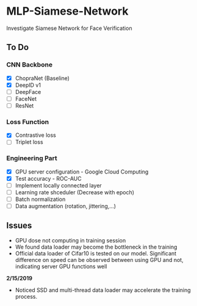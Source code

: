 # MLP-Siamese-Network
Investigate Siamese Network for Face Verification

## To Do
### CNN Backbone 
- [x] ChopraNet (Baseline)
- [x] DeepID v1 
- [ ] DeepFace 
- [ ] FaceNet 
- [ ] ResNet 
### Loss Function
- [x] Contrastive loss
- [ ] Triplet loss
### Engineering Part
- [x] GPU server configuration - Google Cloud Computing
- [x] Test accuracy - ROC-AUC
- [ ] Implement locally connected layer
- [ ] Learning rate shceduler (Decrease with epoch)
- [ ] Batch normalization
- [ ] Data augmentation (rotation, jittering,...)

## Issues
-  GPU dose not computing in training session
-  We found data loader may become the bottleneck in the training
-  Official data loader of Cifar10 is tested on our model. Significant difference on speed can be observed between using GPU and not, indicating server GPU functions well

**2/15/2019**

- Noticed SSD and multi-thread data loader may accelerate the training process. 
